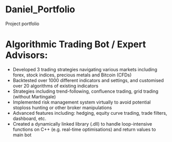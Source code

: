 # Daniel_Portfolio
Project portfolio

# Algorithmic Trading Bot / Expert Advisors:
* Developed 3 trading strategies navigating various markets including forex, stock indices, precious metals and Bitcoin (CFDs)
* Backtested over 1000 different indicators and settings, and customised over 20 algorithms of existing indicators
* Strategies including trend-following, confluence trading, grid trading (without Martingale)
* Implemented risk management system virtually to avoid potential stoploss hunting or other broker manipulations
* Advanced features including: hedging, equity curve trading, trade filters, dashboard, etc.
* Created a dynamically linked library (.dll) to handle loop-intensive functions on C++ (e.g. real-time optimisations) and return values to main bot
